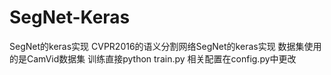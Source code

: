 # SegNet-Keras
SegNet的keras实现
CVPR2016的语义分割网络SegNet的keras实现
数据集使用的是CamVid数据集
训练直接python train.py
相关配置在config.py中更改
